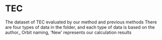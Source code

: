 # TEC
The dataset of TEC evaluated by our method and previous methods
There are four types of data in the folder, and each type of data is based on the author_ Orbit naming, ‘New’ represents our calculation results
